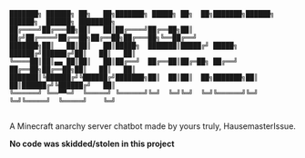 ```
███████╗ ██████╗ ██╗   ██╗███████╗ █████╗ ██╗  ██╗███████╗██████╗ ██████╗  ██████╗ ████████╗
██╔════╝██╔═══██╗██║   ██║██╔════╝██╔══██╗██║ ██╔╝██╔════╝██╔══██╗██╔══██╗██╔═══██╗╚══██╔══╝
███████╗██║   ██║██║   ██║█████╗  ███████║█████╔╝ █████╗  ██████╔╝██████╔╝██║   ██║   ██║   
╚════██║██║▄▄ ██║██║   ██║██╔══╝  ██╔══██║██╔═██╗ ██╔══╝  ██╔══██╗██╔══██╗██║   ██║   ██║   
███████║╚██████╔╝╚██████╔╝███████╗██║  ██║██║  ██╗███████╗██║  ██║██████╔╝╚██████╔╝   ██║   
╚══════╝ ╚══▀▀═╝  ╚═════╝ ╚══════╝╚═╝  ╚═╝╚═╝  ╚═╝╚══════╝╚═╝  ╚═╝╚═════╝  ╚═════╝    ╚═╝   
                                                                                                                                        
```
A Minecraft anarchy server chatbot made by yours truly, HausemasterIssue.

**No code was skidded/stolen in this project**
